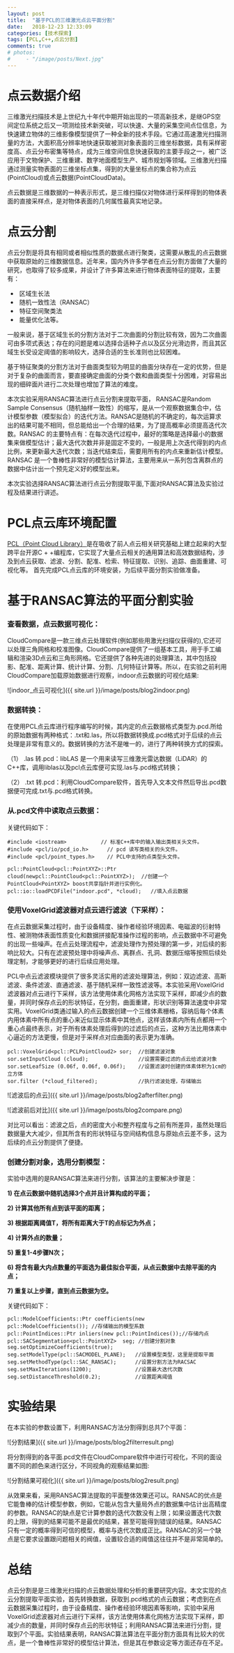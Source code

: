 ```yaml
---
layout: post
title:  "基于PCL的三维激光点云平面分割"
date:   2018-12-23 12:33:09
categories: [技术探索]
tags: [PCL,C++,点云分割]
comments: true
# photos: 
#     - "/image/posts/Next.jpg"
---
```


# 点云数据介绍

三维激光扫描技术是上世纪九十年代中期开始出现的一项高新技术，是继GPS空间定位系统之后又一项测绘技术新突破，可以快速、大量的采集空间点位信息，为快速建立物体的三维影像模型提供了一种全新的技术手段。<!--more-->它通过高速激光扫描测量的方法，大面积高分辨率地快速获取被测对象表面的三维坐标数据，具有采样密度高、点云分布密集等特点，成为三维空间信息快速获取的主要手段之一，被广泛应用于文物保护、三维重建、数字地面模型生产、城市规划等领域。三维激光扫描通过测量实物表面的三维坐标点集，得到的大量坐标点的集合称为点云(PointCloud)或点云数据(PointCloudData)。

点云数据是三维数据的一种表示形式，是三维扫描仪对物体进行采样得到的物体表面的直接采样点，是对物体表面的几何属性最真实地记录。

# 点云分割
点云分割是将具有相同或者相似性质的数据点进行聚类，这需要从散乱的点云数据中获取原始的三维数据信息。近年来，国内外许多学者在点云分割方面做了大量的研究，也取得了较多成果，并设计了许多算法来进行物体表面特征的提取，主要有：
*   &nbsp;区域生长法
*   &nbsp;随机一致性法（RANSAC）
*   &nbsp;特征空间聚类法
*   &nbsp;能量优化法等。

一般来说，基于区域生长的分割方法对于二次曲面的分割比较有效，因为二次曲面可由多项式表达；存在的问题是难以选择合适种子点以及区分光滑边界，而且其区域生长受设定阈值的影响较大，选择合适的生长准则也比较困难。

基于特征聚类的分割方法对于曲面类型较为明显的曲面分块存在一定的优势，但是对于复杂的曲面而言，要直接确定曲面的分类个数和曲面类型十分困难，对容易出现的细碎面片进行二次处理也增加了算法的难度。

本次实验采用RANSAC算法进行点云分割来提取平面， RANSAC是Random Sample Consensus（随机抽样一致性）的缩写，是从一个观察数据集合中，估计模型参数（模型拟合）的迭代方法。RANSAC是随机的不确定的，每次运算求出的结果可能不相同，但总能给出一个合理的结果，为了提高概率必须提高迭代次数。RANSAC 的主要特点有：在每次迭代过程中，最好的策略是选择最小的数据集来做模型估计；最大迭代次数并非是固定不变的，一般是用上次迭代得到的内点比例，来更新最大迭代次数；当迭代结束后，需要用所有的内点来重新估计模型。RANSAC 是一个鲁棒性非常好的模型估计算法，主要用来从一系列包含离群点的数据中估计出一个预先定义好的模型出来。

本次实验选择RANSAC算法进行点云分割提取平面,下面对RANSAC算法及实验过程及结果进行讲述。

# PCL点云库环境配置
[PCL（Point Cloud Library）](http://pointclouds.org/)是在吸收了前人点云相关研究基础上建立起来的大型跨平台开源C + +编程库，它实现了大量点云相关的通用算法和高效数据结构，涉及到点云获取、滤波、分割、配准、检索、特征提取、识别、追踪、曲面重建、可视化等。
首先完成PCL点云库的环境安装，为后续平面分割实验做准备。

# 基于RANSAC算法的平面分割实验

### 查看数据，点云数据可视化：

CloudCompare是一款三维点云处理软件(例如那些用激光扫描仪获得的),它还可以处理三角网格和校准图像。CloudCompare提供了一组基本工具，用于手工编辑和渲染3D点云和三角形网格。它还提供了各种先进的处理算法，其中包括投影、配准、距离计算、统计计算、分割、几何特征计算等。所以，在实验之前利用CloudCompare加载原始数据进行观察，indoor点云数据的可视化结果:

![indoor_点云可视化]({{ site.url }}/image/posts/blog2indoor.png)

### 数据转换：

在使用PCL点云库进行程序编写的时候，其内定的点云数据格式类型为.pcd.所给的原始数据有两种格式：.txt和.las，所以将数据转换成.pcd格式对于后续的点云处理是非常有意义的。数据转换的方法不是唯一的，进行了两种转换方式的探索。

（1） .las 转.pcd：libLAS 是一个用来读写三维激光雷达数据（LiDAR）的C++库，调用liblas以及pcl点云库便可实现.las与.pcd格式转换；

（2） .txt 转.pcd：利用CloudCompare软件，首先导入文本文件然后导出.pcd数据便可完成.txt与.pcd格式转换。

### 从.pcd文件中读取点云数据：

关键代码如下：

```
#include <iostream>           // 标准C++库中的输入输出类相关头文件。
#include <pcl/io/pcd_io.h>      // pcd 读写类相关的头文件。
#include <pcl/point_types.h>    // PCL中支持的点类型头文件。

pcl::PointCloud<pcl::PointXYZ>::Ptr cloud(newpcl::PointCloud<pcl::PointXYZ>);  //创建一个PointCloud<PointXYZ> boost共享指针并进行实例化。 
pcl::io::loadPCDFile("indoor.pcd", *cloud);   //填入点云数据
```

### 使用VoxelGrid滤波器对点云进行滤波（下采样）：

在点云数据采集过程时，由于设备精度、操作者经验环境因素、电磁波的衍射特性、被测物体表面性质变化和数据拼接配准操作过程的影响，点云数据中不可避免的出现一些噪声。在点云处理流程中，滤波处理作为预处理的第一步，对后续的影响比较大。只有在滤波预处理中将噪声点、离群点、孔洞、数据压缩等按照后续处理定制，才能够更好的进行后续应用处理。

PCL中点云滤波模块提供了很多灵活实用的滤波处理算法，例如：双边滤波、高斯滤波、条件滤波、直通滤波、基于随机采样一致性滤波等。本实验采用VoxelGrid滤波器对点云进行下采样，该方法使用体素化网格方法实现下采样，即减少点的数量，并同时保存点云的形状特征，在分割，曲面重建，形状识别等算法速度中非常实用。VoxelGrid类通过输入的点云数据创建一个三维体素栅格，容纳后每个体素内用体素中所有点的重心来近似显示体素中其他点，这样该体素内所有点都用一个重心点最终表示，对于所有体素处理后得到的过滤后的点云，这种方法比用体素中心逼近的方法更慢，但是对于采样点对应曲面的表示更为准确。

```
pcl::VoxelGrid<pcl::PCLPointCloud2> sor;  //创建滤波对象
sor.setInputCloud (cloud);                //设置需要过滤的点云给滤波对象
sor.setLeafSize (0.06f, 0.06f, 0.06f);    //设置滤波时创建的体素体积为1cm的立方体
sor.filter (*cloud_filtered);             //执行滤波处理，存储输出
```

![滤波后的点云]({{ site.url }}/image/posts/blog2afterfilter.png)

![滤波前后对比]({{ site.url }}/image/posts/blog2compare.png)

对比可以看出：滤波之后，点的密度大小和整齐程度与之前有所差异，虽然处理后数据量大大减少，但其所含有的形状特征与空间结构信息与原始点云差不多，这为后续的点云分割提供了便捷。

### 创建分割对象，选用分割模型：

实验中选用的是RANSAC算法来进行分割，该算法的主要解决步骤是：

**1) 在点云数据中随机选择3个点并且计算构成的平面；**

**2) 计算其他所有点到该平面的距离；**

**3) 根据距离阈值T，将所有距离大于T的点标记为外点；**

**4) 计算外点的数量；**

**5) 重复1-4步骤N次；**

**6) 将含有最大内点数量的平面选为最佳拟合平面，从点云数据中去除平面的内点；**

**7) 重复以上步骤，直到点云数据为空。**

关键代码如下：

```
pcl::ModelCoefficients::Ptr coefficients(new pcl::ModelCoefficients()); //存储输出的模型系数
pcl::PointIndices::Ptr inliers(new pcl::PointIndices());//存储内点
pcl::SACSegmentation<pcl::PointXYZ>  seg; //创建分割对象
seg.setOptimizeCoefficients(true);
seg.setModelType(pcl::SACMODEL_PLANE);   //设置模型类型，这里是提取平面
seg.setMethodType(pcl::SAC_RANSAC);      //设置分割方法为RACSAC
seg.setMaxIterations(1200);              //设置最大迭代次数
seg.setDistanceThreshold(0.2);           //设置距离阈值
```

# 实验结果

在本实验的参数设置下，利用RANSAC方法分割得到总共7个平面：

![分割结果]({{ site.url }}/image/posts/blog2filterresult.png)

将分割得到的各平面.pcd文件在CloudCompare软件中进行可视化，不同的面设置不同的颜色来进行区分，不同视角的观察结果如图:

![分割结果可视化]({{ site.url }}/image/posts/blog2result.png)

从效果来看，采用RANSAC算法提取的平面整体效果还可以。RANSAC的优点是它能鲁棒的估计模型参数，例如，它能从包含大量局外点的数据集中估计出高精度的参数。RANSAC的缺点是它计算参数的迭代次数没有上限；如果设置迭代次数的上限，得到的结果可能不是最优的结果，甚至可能得到错误的结果。RANSAC只有一定的概率得到可信的模型，概率与迭代次数成正比。RANSAC的另一个缺点是它要求设置跟问题相关的阀值，设置较合适的阈值这往往并不是非常简单的。

# 总结

点云分割是是三维激光扫描的点云数据处理和分析的重要研究内容。本文实现的点云分割提取平面实验，首先转换数据，获取到.pcd格式的点云数据；考虑到在点云数据采集过程时，由于设备精度、操作者经验环境因素等影响，实验中采用VoxelGrid滤波器对点云进行下采样，该方法使用体素化网格方法实现下采样，即减少点的数量，并同时保存点云的形状特征；利用RANSAC算法来进行分割，提取到7个平面。实验结果表明，RANSAC算法算法在平面分割方面具有比较大的优点，是一个鲁棒性非常好的模型估计算法，但是其在参数设定等方面还存在不足。
